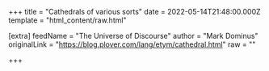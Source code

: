 
+++
title = "Cathedrals of various sorts"
date = 2022-05-14T21:48:00.000Z
template = "html_content/raw.html"

[extra]
feedName = "The Universe of Discourse"
author = "Mark Dominus"
originalLink = "https://blog.plover.com/lang/etym/cathedral.html"
raw = ""

+++

